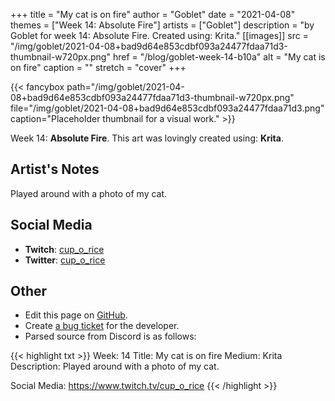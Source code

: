 +++
title =       "My cat is on fire"
author =      "Goblet"
date =        "2021-04-08"
themes =      ["Week 14: Absolute Fire"]
artists =     ["Goblet"]
description = "by Goblet for week 14: Absolute Fire. Created using: Krita."
[[images]]
      src = "/img/goblet/2021-04-08+bad9d64e853cdbf093a24477fdaa71d3-thumbnail-w720px.png"
      href = "/blog/goblet-week-14-b10a"
      alt = "My cat is on fire"
      caption = ""
      stretch = "cover"
+++


{{< fancybox path="/img/goblet/2021-04-08+bad9d64e853cdbf093a24477fdaa71d3-thumbnail-w720px.png" file="/img/goblet/2021-04-08+bad9d64e853cdbf093a24477fdaa71d3.png" caption="Placeholder thumbnail for a visual work." >}}


Week 14: **Absolute Fire**. This art was lovingly created using: **Krita**.

## Artist's Notes

Played around with a photo of my cat.

## Social Media

- **Twitch**: <a href='https://twitch.tv/cup_o_rice' target='_blank'>cup_o_rice</a>
- **Twitter**: <a href='https://twitter.com/cup_o_rice' target='_blank'>cup_o_rice</a>

## Other

- Edit this page on [GitHub](https://github.com/teaminkling/web-refresh/edit/main/content/blog/goblet-week-14-b10a.md).
- Create [a bug ticket](https://github.com/teaminkling/web-refresh/issues/new?assignees=&labels=bug&template=problem-report.md&title=) for the developer.
- Parsed source from Discord is as follows:

{{< highlight txt >}}
Week: 14
Title: My cat is on fire
Medium: Krita
Description: 
Played around with a photo of my cat. 

Social Media: 
https://www.twitch.tv/cup_o_rice
{{< /highlight >}}
